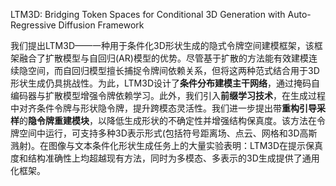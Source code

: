 LTM3D: Bridging Token Spaces for Conditional 3D Generation with Auto-Regressive Diffusion Framework


我们提出LTM3D——一种用于条件化3D形状生成的隐式令牌空间建模框架，该框架融合了扩散模型与自回归(AR)模型的优势。尽管基于扩散的方法能有效建模连续隐空间，而自回归模型擅长捕捉令牌间依赖关系，但将这两种范式结合用于3D形状生成仍具挑战性。为此，LTM3D设计了**条件分布建模主干网络**，通过掩码自编码器与扩散模型增强令牌依赖学习。此外，我们引入**前缀学习技术**，在生成过程中对齐条件令牌与形状隐令牌，提升跨模态灵活性。我们进一步提出带**重构引导采样**的**隐令牌重建模块**，以降低生成形状的不确定性并增强结构保真度。该方法在令牌空间中运行，可支持多种3D表示形式(包括符号距离场、点云、网格和3D高斯溅射)。在图像与文本条件化形状生成任务上的大量实验表明：LTM3D在提示保真度和结构准确性上均超越现有方法，同时为多模态、多表示的3D生成提供了通用化框架。   